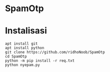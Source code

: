 # SpamOtp

# Instalisasi
```
apt install git
apt install python 
git clone https://github.com/ridhoNoob/SpamOtp
cd SpamOtp
python -m pip install -r req.txt
python nyepam.py
```

